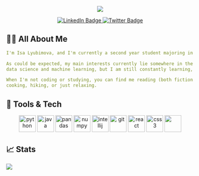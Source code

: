 <p align="center">
  <img src="https://capsule-render.vercel.app/api?type=waving&color=gradient&customColorList=14&height=100&section=header&text=Hello,%20I'm%20Isa&animation=fadeIn&fontSize=50" />
</p>

<div id="badges" align="center">
  <a href="https://www.linkedin.com/in/isalyubimova">
    <img src="https://img.shields.io/badge/LinkedIn-blue?style=for-the-badge&logo=linkedin&logoColor=white" alt="LinkedIn Badge"/>
  </a>
  <a href="your-twitter-URL">
    <img src="https://img.shields.io/badge/Twitter-blue?style=for-the-badge&logo=twitter&logoColor=white" alt="Twitter Badge"/>
  </a>
</div>

## :woman_technologist: All About Me

```yaml
I'm Isa Lyubimova, and I'm currently a second year student majoring in mathematics with a minor in computer science. 

As could be expected, my main interests currently lie somewhere in the intersection of those two, namely, 
data science and machine learning, but I am still constantly learning, exploring, and discovering new passions. 

When I'm not coding or studying, you can find me reading (both fiction and non fiction!), 
cooking, hiking, or just relaxing. 
```

## :toolbox: Tools & Tech
<p align="center">
<img src="https://cdn.jsdelivr.net/gh/devicons/devicon/icons/python/python-original.svg" alt="python" width="45" height="45"/>
<img src="https://cdn.jsdelivr.net/gh/devicons/devicon/icons/java/java-original.svg" alt="java" width="45" height="45"/>
<img src="https://cdn.jsdelivr.net/gh/devicons/devicon/icons/pandas/pandas-original-wordmark.svg" alt="pandas" width="45" height="45"/>
<img src="https://cdn.jsdelivr.net/gh/devicons/devicon/icons/numpy/numpy-original-wordmark.svg" alt="numpy" width="45" height="45"/>
<img src="https://cdn.jsdelivr.net/gh/devicons/devicon/icons/intellij/intellij-original.svg" alt="intellij" width="45" height="45"/>
<img src="https://cdn.jsdelivr.net/gh/devicons/devicon/icons/git/git-original.svg" alt="git" width="45" height="45"/>
<img src="https://cdn.jsdelivr.net/gh/devicons/devicon/icons/react/react-original.svg" alt="react" width="45" height="45"/>
<img src="https://cdn.jsdelivr.net/gh/devicons/devicon/icons/css3/css3-original-wordmark.svg" alt="css3" width="45" height="45"/>
<img src="https://cdn.jsdelivr.net/gh/devicons/devicon/icons/html5/html5-original.svg" html="html" width="45" height="45"/>
</p>

## 	:chart_with_upwards_trend: Stats

<picture>
<source 
  srcset="https://github-readme-stats.vercel.app/api?username=isalyu&show_icons=true&theme=dark"
  media="(prefers-color-scheme: dark)"
/>
<source
  srcset="https://github-readme-stats.vercel.app/api?username=isalyu&show_icons=true"
  media="(prefers-color-scheme: light), (prefers-color-scheme: no-preference)"
/>
<img src="https://github-readme-stats.vercel.app/api?username=isalyu&show_icons=true" />
</picture>

